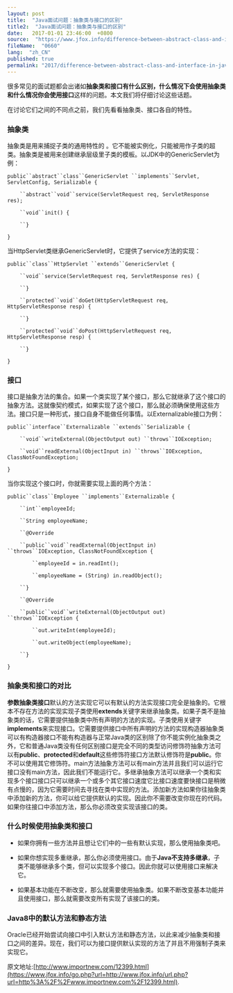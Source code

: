 ```yaml
---
layout: post
title:  "Java面试问题：抽象类与接口的区别"
title2:  "Java面试问题：抽象类与接口的区别"
date:   2017-01-01 23:46:00  +0800
source:  "https://www.jfox.info/difference-between-abstract-class-and-interface-in-java-for-interview.html"
fileName:  "0660"
lang:  "zh_CN"
published: true
permalink: "2017/difference-between-abstract-class-and-interface-in-java-for-interview.html"
---
```




很多常见的面试题都会出诸如**抽象类和接口有什么区别，什么情况下会使用抽象类和什么情况你会使用接口**这样的问题。本文我们将仔细讨论这些话题。

在讨论它们之间的不同点之前，我们先看看抽象类、接口各自的特性。

### 抽象类

抽象类是用来捕捉子类的通用特性的 。它不能被实例化，只能被用作子类的超类。抽象类是被用来创建继承层级里子类的模板。以JDK中的GenericServlet为例：

`public``abstract``class``GenericServlet ``implements``Servlet, ServletConfig, Serializable {`

`    ``abstract``void``service(ServletRequest req, ServletResponse res);`

`    ``void``init() {`

`    ``}`

`}`

当HttpServlet类继承GenericServlet时，它提供了service方法的实现：

`public``class``HttpServlet ``extends``GenericServlet {`

`    ``void``service(ServletRequest req, ServletResponse res) {`

`    ``}`

`    ``protected``void``doGet(HttpServletRequest req, HttpServletResponse resp) {`

`    ``}`

`    ``protected``void``doPost(HttpServletRequest req, HttpServletResponse resp) {`

`    ``}`

`}`

### 接口

接口是抽象方法的集合。如果一个类实现了某个接口，那么它就继承了这个接口的抽象方法。这就像契约模式，如果实现了这个接口，那么就必须确保使用这些方法。接口只是一种形式，接口自身不能做任何事情。以Externalizable接口为例：

`public``interface``Externalizable ``extends``Serializable {`

`    ``void``writeExternal(ObjectOutput out) ``throws``IOException;`

`    ``void``readExternal(ObjectInput in) ``throws``IOException, ClassNotFoundException;`

`}`

当你实现这个接口时，你就需要实现上面的两个方法：

`public``class``Employee ``implements``Externalizable {`

`    ``int``employeeId;`

`    ``String employeeName;`

`    ``@Override`

`    ``public``void``readExternal(ObjectInput in) ``throws``IOException, ClassNotFoundException {`

`        ``employeeId = in.readInt();`

`        ``employeeName = (String) in.readObject();`

`    ``}`

`    ``@Override`

`    ``public``void``writeExternal(ObjectOutput out) ``throws``IOException {`

`        ``out.writeInt(employeeId);`

`        ``out.writeObject(employeeName);`

`    ``}`

`}`

### 抽象类和接口的对比

**参数****抽象类****接口**默认的方法实现它可以有默认的方法实现接口完全是抽象的。它根本不存在方法的实现实现子类使用**extends**关键字来继承抽象类。如果子类不是抽象类的话，它需要提供抽象类中所有声明的方法的实现。子类使用关键字**implements**来实现接口。它需要提供接口中所有声明的方法的实现构造器抽象类可以有构造器接口不能有构造器与正常Java类的区别除了你不能实例化抽象类之外，它和普通Java类没有任何区别接口是完全不同的类型访问修饰符抽象方法可以有**public**、**protected**和**default**这些修饰符接口方法默认修饰符是**public**。你不可以使用其它修饰符。main方法抽象方法可以有main方法并且我们可以运行它接口没有main方法，因此我们不能运行它。多继承抽象方法可以继承一个类和实现多个接口接口只可以继承一个或多个其它接口速度它比接口速度要快接口是稍微有点慢的，因为它需要时间去寻找在类中实现的方法。添加新方法如果你往抽象类中添加新的方法，你可以给它提供默认的实现。因此你不需要改变你现在的代码。如果你往接口中添加方法，那么你必须改变实现该接口的类。

### 什么时候使用抽象类和接口

- 如果你拥有一些方法并且想让它们中的一些有默认实现，那么使用抽象类吧。

- 如果你想实现多重继承，那么你必须使用接口。由于**Java不支持多继承**，子类不能够继承多个类，但可以实现多个接口。因此你就可以使用接口来解决它。

- 如果基本功能在不断改变，那么就需要使用抽象类。如果不断改变基本功能并且使用接口，那么就需要改变所有实现了该接口的类。

### Java8中的默认方法和静态方法

Oracle已经开始尝试向接口中引入默认方法和静态方法，以此来减少抽象类和接口之间的差异。现在，我们可以为接口提供默认实现的方法了并且不用强制子类来实现它。

原文地址:[http://www.importnew.com/12399.html](https://www.jfox.info/go.php?url=http://www.jfox.info/url.php?url=http%3A%2F%2Fwww.importnew.com%2F12399.html).
